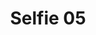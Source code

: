---
title: Selfie 05
image: /uploads/selfies/selfie-05.jpg
image_description: Beautiful Female web designer smiling
---